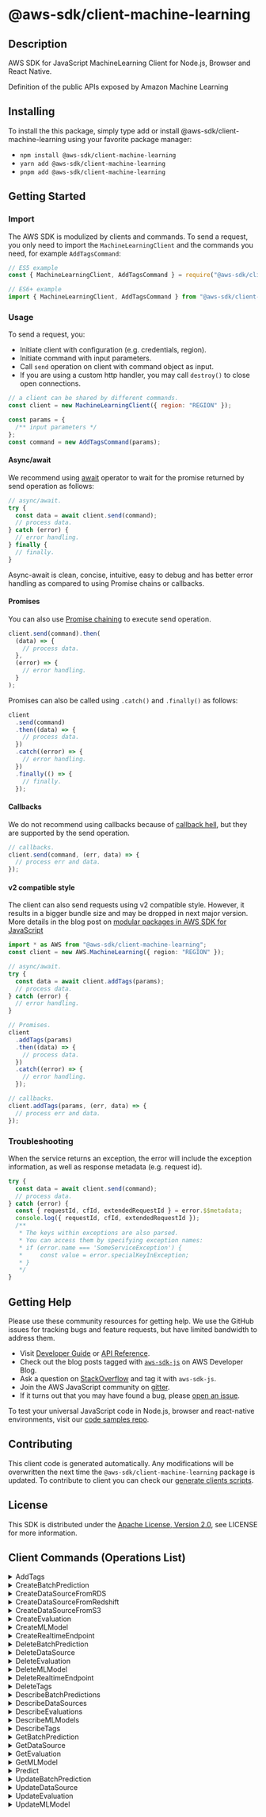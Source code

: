<!-- generated file, do not edit directly -->

# @aws-sdk/client-machine-learning

## Description

AWS SDK for JavaScript MachineLearning Client for Node.js, Browser and React Native.

Definition of the public APIs
exposed by Amazon Machine Learning

## Installing

To install the this package, simply type add or install @aws-sdk/client-machine-learning
using your favorite package manager:

- `npm install @aws-sdk/client-machine-learning`
- `yarn add @aws-sdk/client-machine-learning`
- `pnpm add @aws-sdk/client-machine-learning`

## Getting Started

### Import

The AWS SDK is modulized by clients and commands.
To send a request, you only need to import the `MachineLearningClient` and
the commands you need, for example `AddTagsCommand`:

```js
// ES5 example
const { MachineLearningClient, AddTagsCommand } = require("@aws-sdk/client-machine-learning");
```

```ts
// ES6+ example
import { MachineLearningClient, AddTagsCommand } from "@aws-sdk/client-machine-learning";
```

### Usage

To send a request, you:

- Initiate client with configuration (e.g. credentials, region).
- Initiate command with input parameters.
- Call `send` operation on client with command object as input.
- If you are using a custom http handler, you may call `destroy()` to close open connections.

```js
// a client can be shared by different commands.
const client = new MachineLearningClient({ region: "REGION" });

const params = {
  /** input parameters */
};
const command = new AddTagsCommand(params);
```

#### Async/await

We recommend using [await](https://developer.mozilla.org/en-US/docs/Web/JavaScript/Reference/Operators/await)
operator to wait for the promise returned by send operation as follows:

```js
// async/await.
try {
  const data = await client.send(command);
  // process data.
} catch (error) {
  // error handling.
} finally {
  // finally.
}
```

Async-await is clean, concise, intuitive, easy to debug and has better error handling
as compared to using Promise chains or callbacks.

#### Promises

You can also use [Promise chaining](https://developer.mozilla.org/en-US/docs/Web/JavaScript/Guide/Using_promises#chaining)
to execute send operation.

```js
client.send(command).then(
  (data) => {
    // process data.
  },
  (error) => {
    // error handling.
  }
);
```

Promises can also be called using `.catch()` and `.finally()` as follows:

```js
client
  .send(command)
  .then((data) => {
    // process data.
  })
  .catch((error) => {
    // error handling.
  })
  .finally(() => {
    // finally.
  });
```

#### Callbacks

We do not recommend using callbacks because of [callback hell](http://callbackhell.com/),
but they are supported by the send operation.

```js
// callbacks.
client.send(command, (err, data) => {
  // process err and data.
});
```

#### v2 compatible style

The client can also send requests using v2 compatible style.
However, it results in a bigger bundle size and may be dropped in next major version. More details in the blog post
on [modular packages in AWS SDK for JavaScript](https://aws.amazon.com/blogs/developer/modular-packages-in-aws-sdk-for-javascript/)

```ts
import * as AWS from "@aws-sdk/client-machine-learning";
const client = new AWS.MachineLearning({ region: "REGION" });

// async/await.
try {
  const data = await client.addTags(params);
  // process data.
} catch (error) {
  // error handling.
}

// Promises.
client
  .addTags(params)
  .then((data) => {
    // process data.
  })
  .catch((error) => {
    // error handling.
  });

// callbacks.
client.addTags(params, (err, data) => {
  // process err and data.
});
```

### Troubleshooting

When the service returns an exception, the error will include the exception information,
as well as response metadata (e.g. request id).

```js
try {
  const data = await client.send(command);
  // process data.
} catch (error) {
  const { requestId, cfId, extendedRequestId } = error.$$metadata;
  console.log({ requestId, cfId, extendedRequestId });
  /**
   * The keys within exceptions are also parsed.
   * You can access them by specifying exception names:
   * if (error.name === 'SomeServiceException') {
   *     const value = error.specialKeyInException;
   * }
   */
}
```

## Getting Help

Please use these community resources for getting help.
We use the GitHub issues for tracking bugs and feature requests, but have limited bandwidth to address them.

- Visit [Developer Guide](https://docs.aws.amazon.com/sdk-for-javascript/v3/developer-guide/welcome.html)
  or [API Reference](https://docs.aws.amazon.com/AWSJavaScriptSDK/v3/latest/index.html).
- Check out the blog posts tagged with [`aws-sdk-js`](https://aws.amazon.com/blogs/developer/tag/aws-sdk-js/)
  on AWS Developer Blog.
- Ask a question on [StackOverflow](https://stackoverflow.com/questions/tagged/aws-sdk-js) and tag it with `aws-sdk-js`.
- Join the AWS JavaScript community on [gitter](https://gitter.im/aws/aws-sdk-js-v3).
- If it turns out that you may have found a bug, please [open an issue](https://github.com/aws/aws-sdk-js-v3/issues/new/choose).

To test your universal JavaScript code in Node.js, browser and react-native environments,
visit our [code samples repo](https://github.com/aws-samples/aws-sdk-js-tests).

## Contributing

This client code is generated automatically. Any modifications will be overwritten the next time the `@aws-sdk/client-machine-learning` package is updated.
To contribute to client you can check our [generate clients scripts](https://github.com/aws/aws-sdk-js-v3/tree/main/scripts/generate-clients).

## License

This SDK is distributed under the
[Apache License, Version 2.0](http://www.apache.org/licenses/LICENSE-2.0),
see LICENSE for more information.

## Client Commands (Operations List)

<details>
<summary>
AddTags
</summary>

[Command API Reference](https://docs.aws.amazon.com/AWSJavaScriptSDK/v3/latest/clients/client-machine-learning/classes/addtagscommand.html) / [Input](https://docs.aws.amazon.com/AWSJavaScriptSDK/v3/latest/clients/client-machine-learning/interfaces/addtagscommandinput.html) / [Output](https://docs.aws.amazon.com/AWSJavaScriptSDK/v3/latest/clients/client-machine-learning/interfaces/addtagscommandoutput.html)

</details>
<details>
<summary>
CreateBatchPrediction
</summary>

[Command API Reference](https://docs.aws.amazon.com/AWSJavaScriptSDK/v3/latest/clients/client-machine-learning/classes/createbatchpredictioncommand.html) / [Input](https://docs.aws.amazon.com/AWSJavaScriptSDK/v3/latest/clients/client-machine-learning/interfaces/createbatchpredictioncommandinput.html) / [Output](https://docs.aws.amazon.com/AWSJavaScriptSDK/v3/latest/clients/client-machine-learning/interfaces/createbatchpredictioncommandoutput.html)

</details>
<details>
<summary>
CreateDataSourceFromRDS
</summary>

[Command API Reference](https://docs.aws.amazon.com/AWSJavaScriptSDK/v3/latest/clients/client-machine-learning/classes/createdatasourcefromrdscommand.html) / [Input](https://docs.aws.amazon.com/AWSJavaScriptSDK/v3/latest/clients/client-machine-learning/interfaces/createdatasourcefromrdscommandinput.html) / [Output](https://docs.aws.amazon.com/AWSJavaScriptSDK/v3/latest/clients/client-machine-learning/interfaces/createdatasourcefromrdscommandoutput.html)

</details>
<details>
<summary>
CreateDataSourceFromRedshift
</summary>

[Command API Reference](https://docs.aws.amazon.com/AWSJavaScriptSDK/v3/latest/clients/client-machine-learning/classes/createdatasourcefromredshiftcommand.html) / [Input](https://docs.aws.amazon.com/AWSJavaScriptSDK/v3/latest/clients/client-machine-learning/interfaces/createdatasourcefromredshiftcommandinput.html) / [Output](https://docs.aws.amazon.com/AWSJavaScriptSDK/v3/latest/clients/client-machine-learning/interfaces/createdatasourcefromredshiftcommandoutput.html)

</details>
<details>
<summary>
CreateDataSourceFromS3
</summary>

[Command API Reference](https://docs.aws.amazon.com/AWSJavaScriptSDK/v3/latest/clients/client-machine-learning/classes/createdatasourcefroms3command.html) / [Input](https://docs.aws.amazon.com/AWSJavaScriptSDK/v3/latest/clients/client-machine-learning/interfaces/createdatasourcefroms3commandinput.html) / [Output](https://docs.aws.amazon.com/AWSJavaScriptSDK/v3/latest/clients/client-machine-learning/interfaces/createdatasourcefroms3commandoutput.html)

</details>
<details>
<summary>
CreateEvaluation
</summary>

[Command API Reference](https://docs.aws.amazon.com/AWSJavaScriptSDK/v3/latest/clients/client-machine-learning/classes/createevaluationcommand.html) / [Input](https://docs.aws.amazon.com/AWSJavaScriptSDK/v3/latest/clients/client-machine-learning/interfaces/createevaluationcommandinput.html) / [Output](https://docs.aws.amazon.com/AWSJavaScriptSDK/v3/latest/clients/client-machine-learning/interfaces/createevaluationcommandoutput.html)

</details>
<details>
<summary>
CreateMLModel
</summary>

[Command API Reference](https://docs.aws.amazon.com/AWSJavaScriptSDK/v3/latest/clients/client-machine-learning/classes/createmlmodelcommand.html) / [Input](https://docs.aws.amazon.com/AWSJavaScriptSDK/v3/latest/clients/client-machine-learning/interfaces/createmlmodelcommandinput.html) / [Output](https://docs.aws.amazon.com/AWSJavaScriptSDK/v3/latest/clients/client-machine-learning/interfaces/createmlmodelcommandoutput.html)

</details>
<details>
<summary>
CreateRealtimeEndpoint
</summary>

[Command API Reference](https://docs.aws.amazon.com/AWSJavaScriptSDK/v3/latest/clients/client-machine-learning/classes/createrealtimeendpointcommand.html) / [Input](https://docs.aws.amazon.com/AWSJavaScriptSDK/v3/latest/clients/client-machine-learning/interfaces/createrealtimeendpointcommandinput.html) / [Output](https://docs.aws.amazon.com/AWSJavaScriptSDK/v3/latest/clients/client-machine-learning/interfaces/createrealtimeendpointcommandoutput.html)

</details>
<details>
<summary>
DeleteBatchPrediction
</summary>

[Command API Reference](https://docs.aws.amazon.com/AWSJavaScriptSDK/v3/latest/clients/client-machine-learning/classes/deletebatchpredictioncommand.html) / [Input](https://docs.aws.amazon.com/AWSJavaScriptSDK/v3/latest/clients/client-machine-learning/interfaces/deletebatchpredictioncommandinput.html) / [Output](https://docs.aws.amazon.com/AWSJavaScriptSDK/v3/latest/clients/client-machine-learning/interfaces/deletebatchpredictioncommandoutput.html)

</details>
<details>
<summary>
DeleteDataSource
</summary>

[Command API Reference](https://docs.aws.amazon.com/AWSJavaScriptSDK/v3/latest/clients/client-machine-learning/classes/deletedatasourcecommand.html) / [Input](https://docs.aws.amazon.com/AWSJavaScriptSDK/v3/latest/clients/client-machine-learning/interfaces/deletedatasourcecommandinput.html) / [Output](https://docs.aws.amazon.com/AWSJavaScriptSDK/v3/latest/clients/client-machine-learning/interfaces/deletedatasourcecommandoutput.html)

</details>
<details>
<summary>
DeleteEvaluation
</summary>

[Command API Reference](https://docs.aws.amazon.com/AWSJavaScriptSDK/v3/latest/clients/client-machine-learning/classes/deleteevaluationcommand.html) / [Input](https://docs.aws.amazon.com/AWSJavaScriptSDK/v3/latest/clients/client-machine-learning/interfaces/deleteevaluationcommandinput.html) / [Output](https://docs.aws.amazon.com/AWSJavaScriptSDK/v3/latest/clients/client-machine-learning/interfaces/deleteevaluationcommandoutput.html)

</details>
<details>
<summary>
DeleteMLModel
</summary>

[Command API Reference](https://docs.aws.amazon.com/AWSJavaScriptSDK/v3/latest/clients/client-machine-learning/classes/deletemlmodelcommand.html) / [Input](https://docs.aws.amazon.com/AWSJavaScriptSDK/v3/latest/clients/client-machine-learning/interfaces/deletemlmodelcommandinput.html) / [Output](https://docs.aws.amazon.com/AWSJavaScriptSDK/v3/latest/clients/client-machine-learning/interfaces/deletemlmodelcommandoutput.html)

</details>
<details>
<summary>
DeleteRealtimeEndpoint
</summary>

[Command API Reference](https://docs.aws.amazon.com/AWSJavaScriptSDK/v3/latest/clients/client-machine-learning/classes/deleterealtimeendpointcommand.html) / [Input](https://docs.aws.amazon.com/AWSJavaScriptSDK/v3/latest/clients/client-machine-learning/interfaces/deleterealtimeendpointcommandinput.html) / [Output](https://docs.aws.amazon.com/AWSJavaScriptSDK/v3/latest/clients/client-machine-learning/interfaces/deleterealtimeendpointcommandoutput.html)

</details>
<details>
<summary>
DeleteTags
</summary>

[Command API Reference](https://docs.aws.amazon.com/AWSJavaScriptSDK/v3/latest/clients/client-machine-learning/classes/deletetagscommand.html) / [Input](https://docs.aws.amazon.com/AWSJavaScriptSDK/v3/latest/clients/client-machine-learning/interfaces/deletetagscommandinput.html) / [Output](https://docs.aws.amazon.com/AWSJavaScriptSDK/v3/latest/clients/client-machine-learning/interfaces/deletetagscommandoutput.html)

</details>
<details>
<summary>
DescribeBatchPredictions
</summary>

[Command API Reference](https://docs.aws.amazon.com/AWSJavaScriptSDK/v3/latest/clients/client-machine-learning/classes/describebatchpredictionscommand.html) / [Input](https://docs.aws.amazon.com/AWSJavaScriptSDK/v3/latest/clients/client-machine-learning/interfaces/describebatchpredictionscommandinput.html) / [Output](https://docs.aws.amazon.com/AWSJavaScriptSDK/v3/latest/clients/client-machine-learning/interfaces/describebatchpredictionscommandoutput.html)

</details>
<details>
<summary>
DescribeDataSources
</summary>

[Command API Reference](https://docs.aws.amazon.com/AWSJavaScriptSDK/v3/latest/clients/client-machine-learning/classes/describedatasourcescommand.html) / [Input](https://docs.aws.amazon.com/AWSJavaScriptSDK/v3/latest/clients/client-machine-learning/interfaces/describedatasourcescommandinput.html) / [Output](https://docs.aws.amazon.com/AWSJavaScriptSDK/v3/latest/clients/client-machine-learning/interfaces/describedatasourcescommandoutput.html)

</details>
<details>
<summary>
DescribeEvaluations
</summary>

[Command API Reference](https://docs.aws.amazon.com/AWSJavaScriptSDK/v3/latest/clients/client-machine-learning/classes/describeevaluationscommand.html) / [Input](https://docs.aws.amazon.com/AWSJavaScriptSDK/v3/latest/clients/client-machine-learning/interfaces/describeevaluationscommandinput.html) / [Output](https://docs.aws.amazon.com/AWSJavaScriptSDK/v3/latest/clients/client-machine-learning/interfaces/describeevaluationscommandoutput.html)

</details>
<details>
<summary>
DescribeMLModels
</summary>

[Command API Reference](https://docs.aws.amazon.com/AWSJavaScriptSDK/v3/latest/clients/client-machine-learning/classes/describemlmodelscommand.html) / [Input](https://docs.aws.amazon.com/AWSJavaScriptSDK/v3/latest/clients/client-machine-learning/interfaces/describemlmodelscommandinput.html) / [Output](https://docs.aws.amazon.com/AWSJavaScriptSDK/v3/latest/clients/client-machine-learning/interfaces/describemlmodelscommandoutput.html)

</details>
<details>
<summary>
DescribeTags
</summary>

[Command API Reference](https://docs.aws.amazon.com/AWSJavaScriptSDK/v3/latest/clients/client-machine-learning/classes/describetagscommand.html) / [Input](https://docs.aws.amazon.com/AWSJavaScriptSDK/v3/latest/clients/client-machine-learning/interfaces/describetagscommandinput.html) / [Output](https://docs.aws.amazon.com/AWSJavaScriptSDK/v3/latest/clients/client-machine-learning/interfaces/describetagscommandoutput.html)

</details>
<details>
<summary>
GetBatchPrediction
</summary>

[Command API Reference](https://docs.aws.amazon.com/AWSJavaScriptSDK/v3/latest/clients/client-machine-learning/classes/getbatchpredictioncommand.html) / [Input](https://docs.aws.amazon.com/AWSJavaScriptSDK/v3/latest/clients/client-machine-learning/interfaces/getbatchpredictioncommandinput.html) / [Output](https://docs.aws.amazon.com/AWSJavaScriptSDK/v3/latest/clients/client-machine-learning/interfaces/getbatchpredictioncommandoutput.html)

</details>
<details>
<summary>
GetDataSource
</summary>

[Command API Reference](https://docs.aws.amazon.com/AWSJavaScriptSDK/v3/latest/clients/client-machine-learning/classes/getdatasourcecommand.html) / [Input](https://docs.aws.amazon.com/AWSJavaScriptSDK/v3/latest/clients/client-machine-learning/interfaces/getdatasourcecommandinput.html) / [Output](https://docs.aws.amazon.com/AWSJavaScriptSDK/v3/latest/clients/client-machine-learning/interfaces/getdatasourcecommandoutput.html)

</details>
<details>
<summary>
GetEvaluation
</summary>

[Command API Reference](https://docs.aws.amazon.com/AWSJavaScriptSDK/v3/latest/clients/client-machine-learning/classes/getevaluationcommand.html) / [Input](https://docs.aws.amazon.com/AWSJavaScriptSDK/v3/latest/clients/client-machine-learning/interfaces/getevaluationcommandinput.html) / [Output](https://docs.aws.amazon.com/AWSJavaScriptSDK/v3/latest/clients/client-machine-learning/interfaces/getevaluationcommandoutput.html)

</details>
<details>
<summary>
GetMLModel
</summary>

[Command API Reference](https://docs.aws.amazon.com/AWSJavaScriptSDK/v3/latest/clients/client-machine-learning/classes/getmlmodelcommand.html) / [Input](https://docs.aws.amazon.com/AWSJavaScriptSDK/v3/latest/clients/client-machine-learning/interfaces/getmlmodelcommandinput.html) / [Output](https://docs.aws.amazon.com/AWSJavaScriptSDK/v3/latest/clients/client-machine-learning/interfaces/getmlmodelcommandoutput.html)

</details>
<details>
<summary>
Predict
</summary>

[Command API Reference](https://docs.aws.amazon.com/AWSJavaScriptSDK/v3/latest/clients/client-machine-learning/classes/predictcommand.html) / [Input](https://docs.aws.amazon.com/AWSJavaScriptSDK/v3/latest/clients/client-machine-learning/interfaces/predictcommandinput.html) / [Output](https://docs.aws.amazon.com/AWSJavaScriptSDK/v3/latest/clients/client-machine-learning/interfaces/predictcommandoutput.html)

</details>
<details>
<summary>
UpdateBatchPrediction
</summary>

[Command API Reference](https://docs.aws.amazon.com/AWSJavaScriptSDK/v3/latest/clients/client-machine-learning/classes/updatebatchpredictioncommand.html) / [Input](https://docs.aws.amazon.com/AWSJavaScriptSDK/v3/latest/clients/client-machine-learning/interfaces/updatebatchpredictioncommandinput.html) / [Output](https://docs.aws.amazon.com/AWSJavaScriptSDK/v3/latest/clients/client-machine-learning/interfaces/updatebatchpredictioncommandoutput.html)

</details>
<details>
<summary>
UpdateDataSource
</summary>

[Command API Reference](https://docs.aws.amazon.com/AWSJavaScriptSDK/v3/latest/clients/client-machine-learning/classes/updatedatasourcecommand.html) / [Input](https://docs.aws.amazon.com/AWSJavaScriptSDK/v3/latest/clients/client-machine-learning/interfaces/updatedatasourcecommandinput.html) / [Output](https://docs.aws.amazon.com/AWSJavaScriptSDK/v3/latest/clients/client-machine-learning/interfaces/updatedatasourcecommandoutput.html)

</details>
<details>
<summary>
UpdateEvaluation
</summary>

[Command API Reference](https://docs.aws.amazon.com/AWSJavaScriptSDK/v3/latest/clients/client-machine-learning/classes/updateevaluationcommand.html) / [Input](https://docs.aws.amazon.com/AWSJavaScriptSDK/v3/latest/clients/client-machine-learning/interfaces/updateevaluationcommandinput.html) / [Output](https://docs.aws.amazon.com/AWSJavaScriptSDK/v3/latest/clients/client-machine-learning/interfaces/updateevaluationcommandoutput.html)

</details>
<details>
<summary>
UpdateMLModel
</summary>

[Command API Reference](https://docs.aws.amazon.com/AWSJavaScriptSDK/v3/latest/clients/client-machine-learning/classes/updatemlmodelcommand.html) / [Input](https://docs.aws.amazon.com/AWSJavaScriptSDK/v3/latest/clients/client-machine-learning/interfaces/updatemlmodelcommandinput.html) / [Output](https://docs.aws.amazon.com/AWSJavaScriptSDK/v3/latest/clients/client-machine-learning/interfaces/updatemlmodelcommandoutput.html)

</details>
